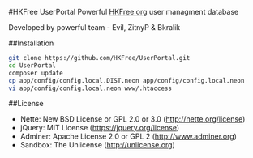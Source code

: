 #HKFree UserPortal
Powerful [HKFree.org](http://www.hkfree.org) user managment database

Developed by powerful team - Evil, ZitnyP & Bkralik

##Installation

```bash
git clone https://github.com/HKFree/UserPortal.git
cd UserPortal
composer update
cp app/config/config.local.DIST.neon app/config/config.local.neon
vi app/config/config.local.neon www/.htaccess
```

##License

- Nette: New BSD License or GPL 2.0 or 3.0 (http://nette.org/license)
- jQuery: MIT License (https://jquery.org/license)
- Adminer: Apache License 2.0 or GPL 2 (http://www.adminer.org)
- Sandbox: The Unlicense (http://unlicense.org)
